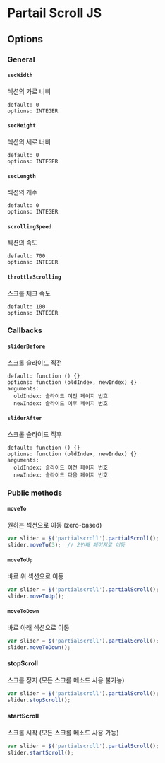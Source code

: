 # Partail Scroll JS

## Options

### General

#### `secWidth`

섹션의 가로 너비

```
default: 0
options: INTEGER
```

#### `secHeight`

섹션의 세로 너비

```
default: 0
options: INTEGER
```

#### `secLength`

섹션의 개수

```
default: 0
options: INTEGER
```

#### `scrollingSpeed`

섹션의 속도

```
default: 700
options: INTEGER
```

#### `throttleScrolling`

스크롤 체크 속도

```
default: 100
options: INTEGER
```

### Callbacks

#### `sliderBefore`

스크롤 슬라이드 직전

```
default: function () {}
options: function (oldIndex, newIndex) {}
arguments:
  oldIndex: 슬라이드 이전 페이지 번호
  newIndex: 슬라이드 이후 페이지 번호
```

#### `sliderAfter`

스크롤 슬라이드 직후

```
default: function () {}
options: function (oldIndex, newIndex) {}
arguments:
  oldIndex: 슬라이드 이전 페이지 번호
  newIndex: 슬라이드 다음 페이지 번호
```

### Public methods

#### `moveTo`

원하는 섹션으로 이동 (zero-based)

```js
var slider = $('partialscroll').partialScroll();
slider.moveTo(3);  // 2번째 페이지로 이동
```

#### `moveToUp`

바로 위 섹션으로 이동

```js
var slider = $('partialscroll').partialScroll();
slider.moveToUp();
```

#### `moveToDown`

바로 아래 섹션으로 이동

```js
var slider = $('partialscroll').partialScroll();
slider.moveToDown();
```

#### stopScroll

스크롤 정지 (모든 스크롤 메소드 사용 불가능)

```js
var slider = $('partialscroll').partialScroll();
slider.stopScroll();
```

#### startScroll

스크롤 시작 (모든 스크롤 메소드 사용 가능)

```js
var slider = $('partialscroll').partialScroll();
slider.startScroll();
```